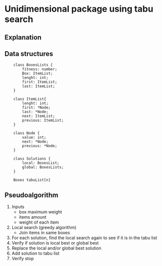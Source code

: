 # Unidimensional package using tabu search

## Explanation

## Data structures

```
    class BoxesLists {
        fitness: number;
        Box: ItemList;
        lenght: int;
        first: ItemList;
        last: ItemList;
    }

    class ItemList{
        lenght: int;
        first: *Node;
        last: *Node;
        next: ItemList;
        previous: ItemList;
    }

    class Node {
        value: int;
        next: *Node;
        previous: *Node;
    }

    class Solutions {
        local: BoxesList;
        global: BoxesLists;
    }

    Boxes tabuList[n]

```

## Pseudoalgorithm
1. Inputs
   - box maximum weight
   - items amount
   - weight of each item
2. Local search (greedy algorithm)
   - Join items in same boxes
3. For each solution, find the local search again to see if it is in the tabu list
4. Verify if solution is local best or global best
5. Replace the local and/or global best solution
6. Add solution to tabu list
7. Verify stop

